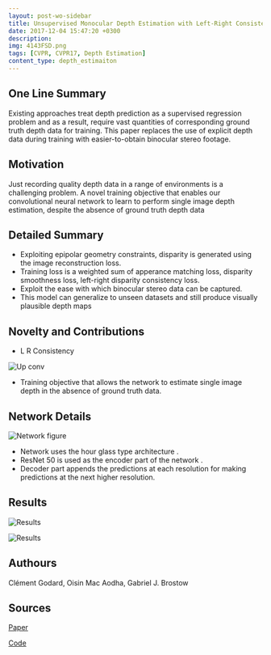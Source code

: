 ```yaml
---
layout: post-wo-sidebar
title: Unsupervised Monocular Depth Estimation with Left-Right Consistency[CVPR 17]
date: 2017-12-04 15:47:20 +0300
description: 
img: 4143FSD.png
tags: [CVPR, CVPR17, Depth Estimation]
content_type: depth_estimaiton
---
```




## One Line Summary
Existing approaches treat depth prediction as a supervised regression problem and as a result, require vast quantities of corresponding ground truth depth data for training. This paper replaces the use of explicit depth data during training with easier-to-obtain binocular stereo footage.

## Motivation
Just recording quality depth data in a range of environments is a challenging problem. A novel training objective that enables our convolutional neural network to learn to perform single image depth estimation, despite the absence of ground truth depth data


## Detailed Summary
* Exploiting epipolar geometry constraints, disparity is generated using the image reconstruction loss.
* Training loss is a weighted sum of apperance matching loss, disparity smoothness loss, left-right disparity consistency loss.
* Exploit the ease with which binocular stereo data can be captured.
* This model can generalize to unseen datasets and still produce visually plausible depth maps


## Novelty and Contributions
* L R Consistency 

![Up conv]({{site.baseurl}}/assets/img/15adrefdsa.png)
* Training objective that allows the network to estimate single image depth in the absence of ground truth data.

## Network Details
![Network figure]({{site.baseurl}}/assets/img/4143FSD.png)
* Network uses the hour glass type architecture .
* ResNet 50 is used as the encoder part of the network .
* Decoder part appends the predictions at each resolution for making predictions at the next higher resolution.




## Results
![Results]({{site.baseurl}}/assets/img/RWGFfdsSDV43.png)


![Results]({{site.baseurl}}/assets/img/raegafd24.png)

## Authours
Clément Godard, Oisin Mac Aodha, Gabriel J. Brostow

## Sources
[Paper](https://arxiv.org/abs/1609.03677)

[Code](http://visual.cs.ucl.ac.uk/pubs/monoDepth/)